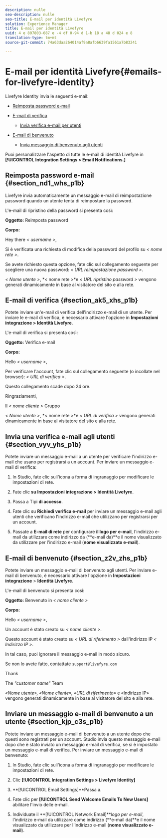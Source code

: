 ```yaml
---
description: nulle
seo-description: nulle
seo-title: E-mail per identità Livefyre
solution: Experience Manager
title: E-mail per identità Livefyre
uuid: 4 e 807803-687 e -4 df 0-94 d 1-b 18 a 48 d 024 e 8
translation-type: tm+mt
source-git-commit: 74a63daa264014af9a8afb6639fa1561a7b83241

---
```



# E-mail per identità Livefyre{#emails-for-livefyre-identity}

Livefyre Identity invia le seguenti e-mail:

* [Reimposta password e-mail](#c_emails_for_livefyre_identity/section_nd1_whs_p1b)
* [E-mail di verifica](#c_emails_for_livefyre_identity/section_ak5_xhs_p1b)
   * [Invia verifica e-mail per utenti](#c_emails_for_livefyre_identity/section_vyv_yhs_p1b)

* [E-mail di benvenuto](#c_emails_for_livefyre_identity/section_z2v_zhs_p1b)
   * [Invia messaggio di benvenuto agli utenti](#c_emails_for_livefyre_identity/section_kjp_c3s_p1b)

Puoi personalizzare l'aspetto di tutte le e-mail di identità Livefyre in **[!UICONTROL Integration Settings > Email Notifications.]**

## Reimposta password e-mail {#section_nd1_whs_p1b}

Livefyre invia automaticamente un messaggio e-mail di reimpostazione password quando un utente tenta di reimpostare la password.

L'e-mail di ripristino della password si presenta così:

**Oggetto:** Reimposta password

**Corpo:**

Hey there *< username >*,

Si è verificata una richiesta di modifica della password del profilo su *< nome rete >*.

Se avete richiesto questa opzione, fate clic sul collegamento seguente per scegliere una nuova password: *< URL reimpostazione password >*.

*< Nome utente >*, *< nome rete >*e *< URL ripristino password >* vengono generati dinamicamente in base al visitatore del sito e alla rete.

## E-mail di verifica {#section_ak5_xhs_p1b}

Potete inviare un'e-mail di verifica dell'indirizzo e-mail di un utente. Per inviare le e-mail di verifica, è necessario attivare l'opzione in **Impostazioni integrazione > Identità Livefyre**.

L'e-mail di verifica si presenta così:

**Oggetto:** Verifica e-mail

**Corpo:**

Hello *< username >*,

Per verificare l'account, fate clic sul collegamento seguente (o incollate nel browser): *< URL di verifica >*.

Questo collegamento scade dopo 24 ore.

Ringraziamenti,

Il *< nome cliente >* Gruppo

*< Nome utente >*, *< nome rete >*e *< URL di verifica >* vengono generati dinamicamente in base al visitatore del sito e alla rete.

## Invia una verifica e-mail agli utenti {#section_vyv_yhs_p1b}

Potete inviare un messaggio e-mail a un utente per verificare l'indirizzo e-mail che usano per registrarsi a un account. Per inviare un messaggio e-mail di verifica:

1. In Studio, fate clic sull'icona a forma di ingranaggio per modificare le impostazioni di rete.
1. Fate clic **su Impostazioni integrazione > Identità Livefyre.**

1. Passa a Tipi **di accesso**.
1. Fate clic su **Richiedi verifica e-mail** per inviare un messaggio e-mail agli utenti che verificano l'indirizzo e-mail che utilizzano per registrarsi per un account.
1. Passate a **E-mail di rete** per configurare **il logo per e-mail**, l'indirizzo e-mail da utilizzare come indirizzo da (**e-mail da)**e il nome visualizzato da utilizzare per l'indirizzo e-mail (**nome visualizzato e-mail**).

## E-mail di benvenuto {#section_z2v_zhs_p1b}

Potete inviare un messaggio e-mail di benvenuto agli utenti. Per inviare e-mail di benvenuto, è necessario attivare l'opzione in **Impostazioni integrazione** > **Identità Livefyre**.

L'e-mail di benvenuto si presenta così:

**Oggetto:** Benvenuto in *< nome cliente >*

**Corpo:**

Hello *< username >*,

Un account è stato creato su *< nome cliente >*.

Questo account è stato creato su *< URL di riferimento >* dall'indirizzo IP *< Indirizzo IP >*.

In tal caso, puoi ignorare il messaggio e-mail in modo sicuro.

Se non lo avete fatto, contattate `support@livefyre.com`

Thank

The *"customer name"* Team

*«Nome utente», «Nome cliente», «URL di riferimento»* e «Indirizzo IP» vengono generati dinamicamente in base al visitatore del sito e alla rete.

## Inviare un messaggio e-mail di benvenuto a un utente {#section_kjp_c3s_p1b}

Potete inviare un messaggio e-mail di benvenuto a un utente dopo che questi sono registrati per un account. Studio invia questo messaggio e-mail dopo che è stato inviato un messaggio e-mail di verifica, se si è impostato un messaggio e-mail di verifica. Per inviare un messaggio e-mail di benvenuto:

1. In Studio, fate clic sull'icona a forma di ingranaggio per modificare le impostazioni di rete.
1. Clic **[!UICONTROL Integration Settings > Livefyre Identity]**

1. **[!UICONTROL Email Settings]**Passa a.

1. Fate clic per **[!UICONTROL Send Welcome Emails To New Users]** abilitare l'invio delle e-mail.
1. Individuate il **[!UICONTROL Network Email]***logo per e-mail*, l'indirizzo e-mail da utilizzare come indirizzo (**e-mail da)**e il nome visualizzato da utilizzare per l'indirizzo e-mail (**nome visualizzato e-mail**).
